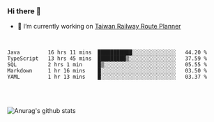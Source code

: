 ### Hi there 👋

- 🔭 I’m currently working on [Taiwan Railway Route Planner](https://github.com/Taiwan-Railway-Route-Planner)

<br/>

<!--START_SECTION:waka-->
```text
Java         16 hrs 11 mins  ███████████░░░░░░░░░░░░░░   44.20 % 
TypeScript   13 hrs 45 mins  █████████▒░░░░░░░░░░░░░░░   37.59 % 
SQL          2 hrs 1 min     █▒░░░░░░░░░░░░░░░░░░░░░░░   05.55 % 
Markdown     1 hr 16 mins    █░░░░░░░░░░░░░░░░░░░░░░░░   03.50 % 
YAML         1 hr 13 mins    █░░░░░░░░░░░░░░░░░░░░░░░░   03.37 % 
```
<!--END_SECTION:waka-->

<br/>
<br/>

![Anurag's github stats](https://github-readme-stats.vercel.app/api?username=DepickereSven&show_icons=true&theme=tokyonight)



<!--
**DepickereSven/DepickereSven** is a ✨ _special_ ✨ repository because its `README.md` (this file) appears on your GitHub profile.

Here are some ideas to get you started:

- 🔭 I’m currently working on ...
- 🌱 I’m currently learning ...
- 👯 I’m looking to collaborate on ...
- 🤔 I’m looking for help with ...
- 💬 Ask me about ...
- 📫 How to reach me: ...
- 😄 Pronouns: ...
- ⚡ Fun fact: ...
-->
